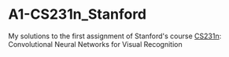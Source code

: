# A1-CS231n_Stanford
My solutions to the first assignment of Stanford's course [CS231n](http://cs231n.stanford.edu/index.html): Convolutional Neural Networks for Visual Recognition
